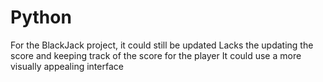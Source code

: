 # Python
For the BlackJack project, it could still be updated
Lacks the updating the score and keeping track of the score for the player
It could use a more visually appealing interface
